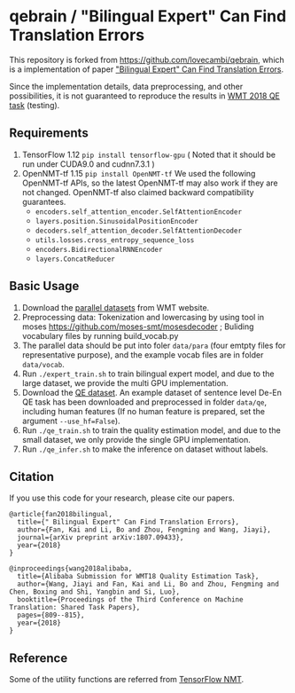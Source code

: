 # qebrain / "Bilingual Expert" Can Find Translation Errors

This repository is forked from https://github.com/lovecambi/qebrain, which is a implementation of paper ["Bilingual Expert" Can Find Translation Errors](https://arxiv.org/abs/1807.09433). 

Since the implementation details, data preprocessing, and other possibilities, it is not guaranteed to reproduce the results in [WMT 2018 QE task](http://www.statmt.org/wmt18/quality-estimation-task.html#results) (testing).

## Requirements
1. TensorFlow 1.12 `pip install tensorflow-gpu` ( Noted that it should be run under CUDA9.0 and cudnn7.3.1 )
2. OpenNMT-tf 1.15 `pip install OpenNMT-tf`
We used the following OpenNMT-tf APIs, so the latest OpenNMT-tf may also work if they are not changed. OpenNMT-tf also claimed backward compatibility guarantees.
    * `encoders.self_attention_encoder.SelfAttentionEncoder`
    * `layers.position.SinusoidalPositionEncoder`
    * `decoders.self_attention_decoder.SelfAttentionDecoder`
    * `utils.losses.cross_entropy_sequence_loss`
    * `encoders.BidirectionalRNNEncoder`
    * `layers.ConcatReducer`

## Basic Usage
1. Download the [parallel datasets](http://www.statmt.org/wmt18/translation-task.html#download) from WMT website.
2. Preprocessing data:
      Tokenization and lowercasing by using tool in moses  https://github.com/moses-smt/mosesdecoder ; 
      Buliding vocabulary files by running build_vocab.py 
3. The parallel data should be put into foler `data/para` (four emtpty files for representative purpose), and the example vocab files are in folder `data/vocab`.
4. Run `./expert_train.sh` to train bilingual expert model, and due to the large dataset, we provide the multi GPU implementation.
5. Download the [QE dataset](https://lindat.mff.cuni.cz/repository/xmlui/handle/11372/LRT-2619). An example dataset of sentence level De-En QE task has been downloaded and preprocessed in folder `data/qe`, including human features (If no human feature is prepared, set the argument `--use_hf=False`). 
6. Run `./qe_train.sh` to train the quality estimation model, and due to the small dataset, we only provide the single GPU implementation.
7. Run `./qe_infer.sh` to make the inference on dataset without labels.

## Citation
If you use this code for your research, please cite our papers.
```
@article{fan2018bilingual,
  title={" Bilingual Expert" Can Find Translation Errors},
  author={Fan, Kai and Li, Bo and Zhou, Fengming and Wang, Jiayi},
  journal={arXiv preprint arXiv:1807.09433},
  year={2018}
}

@inproceedings{wang2018alibaba,
  title={Alibaba Submission for WMT18 Quality Estimation Task},
  author={Wang, Jiayi and Fan, Kai and Li, Bo and Zhou, Fengming and Chen, Boxing and Shi, Yangbin and Si, Luo},
  booktitle={Proceedings of the Third Conference on Machine Translation: Shared Task Papers},
  pages={809--815},
  year={2018}
}
```

## Reference
Some of the utility functions are referred from [TensorFlow NMT](https://github.com/tensorflow/nmt).
